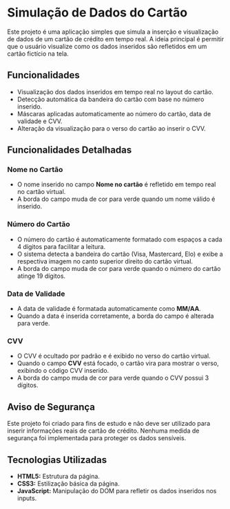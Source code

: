 # Simulação de Dados do Cartão

Este projeto é uma aplicação simples que simula a inserção e visualização de dados de um cartão de crédito em tempo real. A ideia principal é permitir que o usuário visualize como os dados inseridos são refletidos em um cartão fictício na tela.

## Funcionalidades

- Visualização dos dados inseridos em tempo real no layout do cartão.
- Detecção automática da bandeira do cartão com base no número inserido.
- Máscaras aplicadas automaticamente ao número do cartão, data de validade e CVV.
- Alteração da visualização para o verso do cartão ao inserir o CVV.

## Funcionalidades Detalhadas

### Nome no Cartão
- O nome inserido no campo **Nome no cartão** é refletido em tempo real no cartão virtual.
- A borda do campo muda de cor para verde quando um nome válido é inserido.

### Número do Cartão
- O número do cartão é automaticamente formatado com espaços a cada 4 dígitos para facilitar a leitura.
- O sistema detecta a bandeira do cartão (Visa, Mastercard, Elo) e exibe a respectiva imagem no canto superior direito do cartão virtual.
- A borda do campo muda de cor para verde quando o número do cartão atinge 19 dígitos.

### Data de Validade
- A data de validade é formatada automaticamente como **MM/AA**.
- Quando a data é inserida corretamente, a borda do campo é alterada para verde.

### CVV
- O CVV é ocultado por padrão e é exibido no verso do cartão virtual.
- Quando o campo **CVV** está focado, o cartão vira para mostrar o verso, exibindo o código CVV inserido.
- A borda do campo muda de cor para verde quando o CVV possui 3 dígitos.

## Aviso de Segurança
Este projeto foi criado para fins de estudo e não deve ser utilizado para inserir informações reais de cartão de crédito. Nenhuma medida de segurança foi implementada para proteger os dados sensíveis.

## Tecnologias Utilizadas

- **HTML5:** Estrutura da página.
- **CSS3:** Estilização básica da página.
- **JavaScript:** Manipulação do DOM para refletir os dados inseridos nos inputs.
